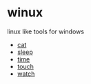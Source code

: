 # winux

linux like tools for windows

* [cat](https://wikipedia.org/wiki/Cat_(Unix))
* [sleep](https://wikipedia.org/wiki/Sleep_(command))
* [time](https://wikipedia.org/wiki/Time_(Unix))
* [touch](https://wikipedia.org/wiki/Touch_(command))
* [watch](https://wikipedia.org/wiki/Watch_(command))
